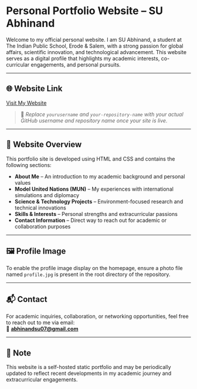 # Personal Portfolio Website – SU Abhinand

Welcome to my official personal website. I am SU Abhinand, a student at The Indian Public School, Erode & Salem, with a strong passion for global affairs, scientific innovation, and technological advancement. This website serves as a digital profile that highlights my academic interests, co-curricular engagements, and personal pursuits.

---

## 🌐 Website Link

[Visit My Website](https://yourusername.github.io/your-repository-name/)  
> 🔁 *Replace `yourusername` and `your-repository-name` with your actual GitHub username and repository name once your site is live.*

---

## 📄 Website Overview

This portfolio site is developed using HTML and CSS and contains the following sections:

- **About Me** – An introduction to my academic background and personal values  
- **Model United Nations (MUN)** – My experiences with international simulations and diplomacy  
- **Science & Technology Projects** – Environment-focused research and technical innovations  
- **Skills & Interests** – Personal strengths and extracurricular passions  
- **Contact Information** – Direct way to reach out for academic or collaboration purposes

---

## 🖼 Profile Image

To enable the profile image display on the homepage, ensure a photo file named `profile.jpg` is present in the root directory of the repository.

---

## 📬 Contact

For academic inquiries, collaboration, or networking opportunities, feel free to reach out to me via email:  
📧 **abhinandsu07@gmail.com**

---

## 📌 Note

This website is a self-hosted static portfolio and may be periodically updated to reflect recent developments in my academic journey and extracurricular engagements.



